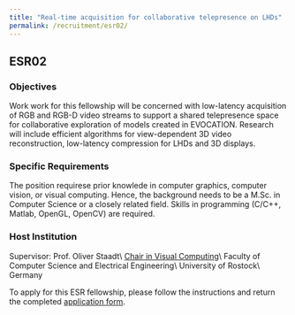 ```yaml
---
title: "Real-time acquisition for collaborative telepresence on LHDs"
permalink: /recruitment/esr02/
---
```

## ESR02

### Objectives

Work work for this fellowship will be concerned with low-latency acquisition of RGB and RGB-D video streams to support a shared telepresence space for collaborative exploration of models created in EVOCATION. Research will include efficient algorithms for view-dependent 3D video reconstruction, low-latency compression for LHDs and 3D displays.

### Specific Requirements

The position requirese prior knowlede in computer graphics, computer vision, or visual computing. Hence, the background needs to be a M.Sc. in Computer Science or a closely related field. Skills in programming (C/C++, Matlab, OpenGL, OpenCV) are required.

### Host Institution

Supervisor: Prof. Oliver Staadt\\
[Chair in Visual Computing](https://vcg.informatik.uni-rostock.de)\\
Faculty of Computer Science and Electrical Engineering\\
University of Rostock\\
Germany

To apply for this ESR fellowship, please follow the instructions and return the completed [application form](/recruitment/apply/).